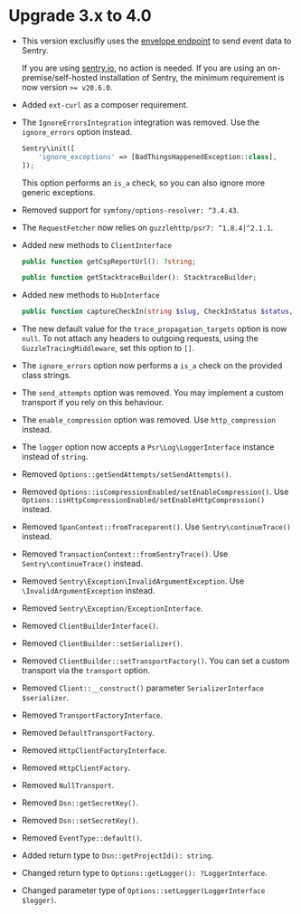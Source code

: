 # Upgrade 3.x to 4.0

- This version exclusifly uses the [envelope endpoint](https://develop.sentry.dev/sdk/envelopes/) to send event data to Sentry.

  If you are using [sentry.io](https://sentry.io), no action is needed.
  If you are using an on-premise/self-hosted installation of Sentry, the minimum requirement is now version `>= v20.6.0`.

- Added `ext-curl` as a composer requirement.

- The `IgnoreErrorsIntegration` integration was removed. Use the `ignore_errors` option instead.

  ```php
  Sentry\init([
      'ignore_exceptions' => [BadThingsHappenedException::class],
  ]);
  ```
  
  This option performs an `is_a` check, so you can also ignore more generic exceptions.

- Removed support for `symfony/options-resolver: ^3.4.43`.

- The `RequestFetcher` now relies on `guzzlehttp/psr7: ^1.8.4|^2.1.1`.

- Added new methods to `ClientInterface`

  ```php
  public function getCspReportUrl(): ?string;

  public function getStacktraceBuilder(): StacktraceBuilder;
  ```

- Added new methods to `HubInterface`

  ```php
  public function captureCheckIn(string $slug, CheckInStatus $status, $duration = null, ?MonitorConfig $monitorConfig = null, ?string $checkInId = null): ?string;
  ```

- The new default value for the `trace_propagation_targets` option is now `null`. To not attach any headers to outgoing requests, using the `GuzzleTracingMiddleware`, set this option to `[]`.
- The `ignore_errors` option now performs a `is_a` check on the provided class strings.
- The `send_attempts` option was removed. You may implement a custom transport if you rely on this behaviour.
- The `enable_compression` option was removed. Use `http_compression` instead.
- The `logger` option now accepts a `Psr\Log\LoggerInterface` instance instead of `string`.

- Removed `Options::getSendAttempts/setSendAttempts()`.
- Removed `Options::isCompressionEnabled/setEnableCompression()`. Use `Options::isHttpCompressionEnabled/setEnableHttpCompression()` instead.
- Removed `SpanContext::fromTraceparent()`. Use `Sentry\continueTrace()` instead.
- Removed `TransactionContext::fromSentryTrace()`. Use `Sentry\continueTrace()` instead.
- Removed `Sentry\Exception\InvalidArgumentException`. Use `\InvalidArgumentException` instead.
- Removed `Sentry\Exception/ExceptionInterface`.
- Removed `ClientBuilderInterface()`.
- Removed `ClientBuilder::setSerializer()`.
- Removed `ClientBuilder::setTransportFactory()`. You can set a custom transport via the `transport` option.
- Removed `Client::__construct()` parameter `SerializerInterface $serializer`.
- Removed `TransportFactoryInterface`.
- Removed `DefaultTransportFactory`.
- Removed `HttpClientFactoryInterface`.
- Removed `HttpClientFactory`.
- Removed `NullTransport`.
- Removed `Dsn::getSecretKey()`.
- Removed `Dsn::setSecretKey()`.
- Removed `EventType::default()`.

- Added return type to `Dsn::getProjectId(): string`.
- Changed return type to `Options::getLogger(): ?LoggerInterface`.
- Changed parameter type of `Options::setLogger(LoggerInterface $logger)`.
